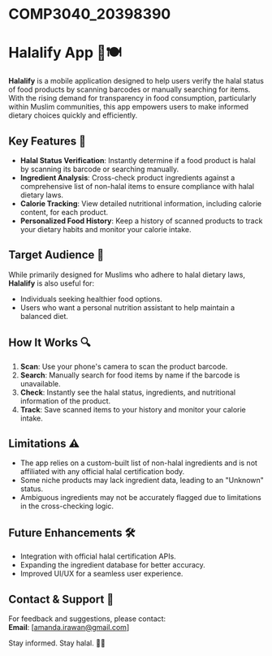 # COMP3040_20398390
# Halalify App 📱🍽️  

**Halalify** is a mobile application designed to help users verify the halal status of food products by scanning barcodes or manually searching for items. With the rising demand for transparency in food consumption, particularly within Muslim communities, this app empowers users to make informed dietary choices quickly and efficiently.

## Key Features 🚀

- **Halal Status Verification**: Instantly determine if a food product is halal by scanning its barcode or searching manually.
- **Ingredient Analysis**: Cross-check product ingredients against a comprehensive list of non-halal items to ensure compliance with halal dietary laws.
- **Calorie Tracking**: View detailed nutritional information, including calorie content, for each product.
- **Personalized Food History**: Keep a history of scanned products to track your dietary habits and monitor your calorie intake.

## Target Audience 🎯

While primarily designed for Muslims who adhere to halal dietary laws, **Halalify** is also useful for:
- Individuals seeking healthier food options.
- Users who want a personal nutrition assistant to help maintain a balanced diet.

## How It Works 🔍
1. **Scan**: Use your phone's camera to scan the product barcode.
2. **Search**: Manually search for food items by name if the barcode is unavailable.
3. **Check**: Instantly see the halal status, ingredients, and nutritional information of the product.
4. **Track**: Save scanned items to your history and monitor your calorie intake.

## Limitations ⚠️
- The app relies on a custom-built list of non-halal ingredients and is not affiliated with any official halal certification body.
- Some niche products may lack ingredient data, leading to an "Unknown" status.
- Ambiguous ingredients may not be accurately flagged due to limitations in the cross-checking logic.

## Future Enhancements 🛠️
- Integration with official halal certification APIs.
- Expanding the ingredient database for better accuracy.
- Improved UI/UX for a seamless user experience.

## Contact & Support 📧  
For feedback and suggestions, please contact:  
**Email**: [amanda.irawan@gmail.com]  

Stay informed. Stay halal. 🕌🍴
